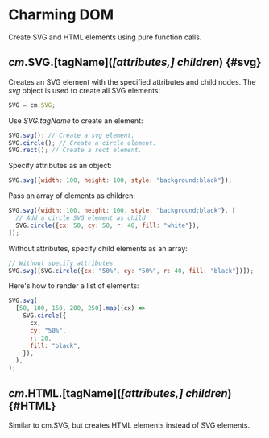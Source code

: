 # Charming DOM

Create SVG and HTML elements using pure function calls.

## _cm_.**SVG.[tagName](_[attributes,] children_)** {#svg}

Creates an SVG element with the specified attributes and child nodes. The _svg_ object is used to create all SVG elements:

```js eval inspector=false
SVG = cm.SVG;
```

Use _SVG.tagName_ to create an element:

```js
SVG.svg(); // Create a svg element.
SVG.circle(); // Create a circle element.
SVG.rect(); // Create a rect element.
```

Specify attributes as an object:

```js eval
SVG.svg({width: 100, height: 100, style: "background:black"});
```

Pass an array of elements as children:

```js eval
SVG.svg({width: 100, height: 100, style: "background:black"}, [
  // Add a circle SVG element as child
  SVG.circle({cx: 50, cy: 50, r: 40, fill: "white"}),
]);
```

Without attributes, specify child elements as an array:

```js eval
// Without specify attributes
SVG.svg([SVG.circle({cx: "50%", cy: "50%", r: 40, fill: "black"})]);
```

Here's how to render a list of elements:

```js eval
SVG.svg(
  [50, 100, 150, 200, 250].map((cx) =>
    SVG.circle({
      cx,
      cy: "50%",
      r: 20,
      fill: "black",
    }),
  ),
);
```

## _cm_.**HTML.[tagName](_[attributes,] children_)** {#HTML}

Similar to cm.SVG, but creates HTML elements instead of SVG elements.
